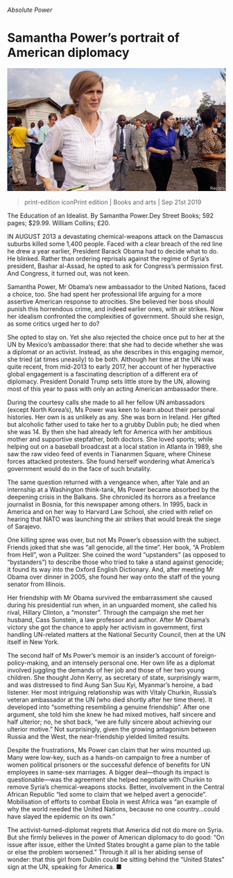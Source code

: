 ###### Absolute Power

# Samantha Power’s portrait of American diplomacy 

![image](images/20190921_BKP005_0.jpg) 

> print-edition iconPrint edition | Books and arts | Sep 21st 2019 

The Education of an Idealist. By Samantha Power.Dey Street Books; 592 pages; $29.99. William Collins; £20. 

IN AUGUST 2013 a devastating chemical-weapons attack on the Damascus suburbs killed some 1,400 people. Faced with a clear breach of the red line he drew a year earlier, President Barack Obama had to decide what to do. He blinked. Rather than ordering reprisals against the regime of Syria’s president, Bashar al-Assad, he opted to ask for Congress’s permission first. And Congress, it turned out, was not keen. 

Samantha Power, Mr Obama’s new ambassador to the United Nations, faced a choice, too. She had spent her professional life arguing for a more assertive American response to atrocities. She believed her boss should punish this horrendous crime, and indeed earlier ones, with air strikes. Now her idealism confronted the complexities of government. Should she resign, as some critics urged her to do? 

She opted to stay on. Yet she also rejected the choice once put to her at the UN by Mexico’s ambassador there: that she had to decide whether she was a diplomat or an activist. Instead, as she describes in this engaging memoir, she tried (at times uneasily) to be both. Although her time at the UN was quite recent, from mid-2013 to early 2017, her account of her hyperactive global engagement is a fascinating description of a different era of diplomacy. President Donald Trump sets little store by the UN, allowing most of this year to pass with only an acting American ambassador there. 

During the courtesy calls she made to all her fellow UN ambassadors (except North Korea’s), Ms Power was keen to learn about their personal histories. Her own is as unlikely as any. She was born in Ireland. Her gifted but alcoholic father used to take her to a grubby Dublin pub; he died when she was 14. By then she had already left for America with her ambitious mother and supportive stepfather, both doctors. She loved sports; while helping out on a baseball broadcast at a local station in Atlanta in 1989, she saw the raw video feed of events in Tiananmen Square, where Chinese forces attacked protesters. She found herself wondering what America’s government would do in the face of such brutality. 

The same question returned with a vengeance when, after Yale and an internship at a Washington think-tank, Ms Power became absorbed by the deepening crisis in the Balkans. She chronicled its horrors as a freelance journalist in Bosnia, for this newspaper among others. In 1995, back in America and on her way to Harvard Law School, she cried with relief on hearing that NATO was launching the air strikes that would break the siege of Sarajevo. 

One killing spree was over, but not Ms Power’s obsession with the subject. Friends joked that she was “all genocide, all the time”. Her book, “A Problem from Hell”, won a Pulitzer. She coined the word “upstanders” (as opposed to “bystanders”) to describe those who tried to take a stand against genocide; it found its way into the Oxford English Dictionary. And, after meeting Mr Obama over dinner in 2005, she found her way onto the staff of the young senator from Illinois. 

Her friendship with Mr Obama survived the embarrassment she caused during his presidential run when, in an unguarded moment, she called his rival, Hillary Clinton, a “monster”. Through the campaign she met her husband, Cass Sunstein, a law professor and author. After Mr Obama’s victory she got the chance to apply her activism in government, first handling UN-related matters at the National Security Council, then at the UN itself in New York. 

The second half of Ms Power’s memoir is an insider’s account of foreign-policy-making, and an intensely personal one. Her own life as a diplomat involved juggling the demands of her job and those of her two young children. She thought John Kerry, as secretary of state, surprisingly warm, and was distressed to find Aung San Suu Kyi, Myanmar’s heroine, a bad listener. Her most intriguing relationship was with Vitaly Churkin, Russia’s veteran ambassador at the UN (who died shortly after her time there). It developed into “something resembling a genuine friendship”. After one argument, she told him she knew he had mixed motives, half sincere and half ulterior; no, he shot back, “we are fully sincere about achieving our ulterior motive.” Not surprisingly, given the growing antagonism between Russia and the West, the near-friendship yielded limited results. 

Despite the frustrations, Ms Power can claim that her wins mounted up. Many were low-key, such as a hands-on campaign to free a number of women political prisoners or the successful defence of benefits for UN employees in same-sex marriages. A bigger deal—though its impact is questionable—was the agreement she helped negotiate with Churkin to remove Syria’s chemical-weapons stocks. Better, involvement in the Central African Republic “led some to claim that we helped avert a genocide”. Mobilisation of efforts to combat Ebola in west Africa was “an example of why the world needed the United Nations, because no one country…could have slayed the epidemic on its own.” 

The activist-turned-diplomat regrets that America did not do more on Syria. But she firmly believes in the power of American diplomacy to do good: “On issue after issue, either the United States brought a game plan to the table or else the problem worsened.” Through it all is her abiding sense of wonder: that this girl from Dublin could be sitting behind the “United States” sign at the UN, speaking for America. ■ 

